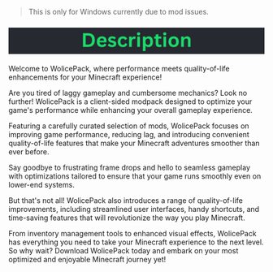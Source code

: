 > This is only for Windows currently due to mod issues.

<h3 align="center"><img src="https://github.com/Ztrolix/EarthUntrial/blob/main/descript.png?raw=true"/></h3>

Welcome to WolicePack, where performance meets quality-of-life enhancements for your Minecraft experience!

Are you tired of laggy gameplay and cumbersome mechanics? Look no further! WolicePack is a client-sided modpack designed to optimize your game's performance while enhancing your overall gameplay experience.

Featuring a carefully curated selection of mods, WolicePack focuses on improving game performance, reducing lag, and introducing convenient quality-of-life features that make your Minecraft adventures smoother than ever before.

Say goodbye to frustrating frame drops and hello to seamless gameplay with optimizations tailored to ensure that your game runs smoothly even on lower-end systems.

But that's not all! WolicePack also introduces a range of quality-of-life improvements, including streamlined user interfaces, handy shortcuts, and time-saving features that will revolutionize the way you play Minecraft.

From inventory management tools to enhanced visual effects, WolicePack has everything you need to take your Minecraft experience to the next level. So why wait? Download WolicePack today and embark on your most optimized and enjoyable Minecraft journey yet!